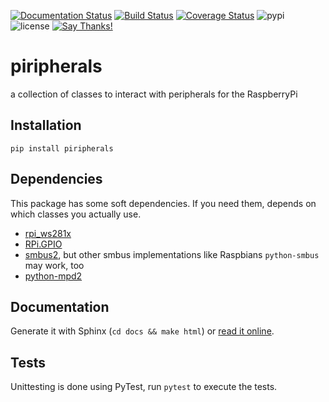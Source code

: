 [![Documentation Status](https://readthedocs.org/projects/piripherals/badge/?version=latest)](http://piripherals.readthedocs.io/en/latest/?badge=latest)
[![Build Status](https://travis-ci.org/quantenschaum/piripherals.svg?branch=master)](https://travis-ci.org/quantenschaum/piripherals)
[![Coverage Status](https://coveralls.io/repos/github/quantenschaum/piripherals/badge.svg?branch=master)](https://coveralls.io/github/quantenschaum/piripherals?branch=master)
![pypi](https://img.shields.io/pypi/v/piripherals.svg)
![license](https://img.shields.io/pypi/l/piripherals.svg)
[![Say Thanks!](https://img.shields.io/badge/Say%20Thanks-!-1EAEDB.svg)](https://saythanks.io/to/quantenschaum)

# piripherals

a collection of classes to interact with peripherals for the RaspberryPi


## Installation

```
pip install piripherals
```

## Dependencies

This package has some soft dependencies. If you need them, depends on which
classes you actually use.

- [rpi_ws281x](https://pypi.python.org/pypi/rpi_ws281x)
- [RPi.GPIO](https://pypi.python.org/pypi/RPi.GPIO)
- [smbus2](https://pypi.python.org/pypi/smbus2), but other smbus implementations like Raspbians `python-smbus` may work, too
- [python-mpd2](https://pypi.python.org/pypi/python-mpd2)

## Documentation

Generate it with Sphinx (`cd docs && make html`) or [read it online](http://piripherals.rtfd.io/).

## Tests

Unittesting is done using PyTest, run `pytest` to execute the tests.
